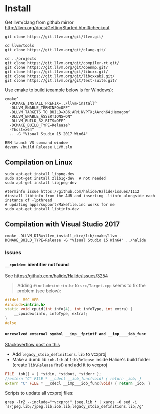 # Install

Get llvm/clang from github mirror
http://llvm.org/docs/GettingStarted.html#checkout

```shell
git clone https://git.llvm.org/git/llvm.git/

cd llvm/tools
git clone https://git.llvm.org/git/clang.git/

cd ../projects
git clone https://git.llvm.org/git/compiler-rt.git/
git clone https://git.llvm.org/git/openmp.git/
git clone https://git.llvm.org/git/libcxx.git/
git clone https://git.llvm.org/git/libcxxabi.git/
git clone https://git.llvm.org/git/test-suite.git/
```

Use cmake to build (example below is for Windows):
```batch
cmake^
  -DCMAKE_INSTALL_PREFIX=../llvm-install^
  -DLLVM_ENABLE_TERMINFO=OFF^
  -DLLVM_TARGETS_TO_BUILD=X86;ARM;NVPTX;AArch64;Hexagon^
  -DLLVM_ENABLE_ASSERTIONS=ON^
  -DLLVM_BUILD_32_BITS=OFF^
  -DCMAKE_BUILD_TYPE=Release^
  -Thost=x64^
  .. -G "Visual Studio 15 2017 Win64"
  
REM launch VS command window
devenv /build Release LLVM.sln
```

## Compilation on Linux

```shell
sudo apt-get install libpng-dev
sudo apt-get install zlib1g-dev  # not needed
sudo apt-get install libjpeg-dev

#terminfo issue https://github.com/halide/Halide/issues/1112
#install libtinfo from the AUR and inserting -ltinfo alongside each instance of -lpthread
# updating apps/support/Makefile.inc works for me
sudo apt-get install libtinfo-dev

```

## Compilation with Visual Studio 2017

```shell
cmake -DLLVM_DIR=<llvm_install_dir>/lib/cmake/llvm -DCMAKE_BUILD_TYPE=Release -G "Visual Studio 15 Win64" ../halide
```

### Issues

#### `__cpuidex`: identifier not found

See https://github.com/halide/Halide/issues/3254
> Adding `#include<intrin.h>` to `src/Target.cpp` seems to fix the problem (see below):
```c++
#ifdef _MSC_VER
#include<intrin.h>
static void cpuid(int info[4], int infoType, int extra) {
    __cpuidex(info, infoType, extra);
}
#else
```

#### `unresolved external symbol __imp__fprintf and __imp____iob_func`
[ Stackoverflow post on this](https://stackoverflow.com/questions/30412951/unresolved-external-symbol-imp-fprintf-and-imp-iob-func-sdl2)
- Add `legacy_stdio_definitions.lib` to vcxproj
- Make a dumb lib `iob.lib` at `lib\Release` inside Halide's build folder (create `lib\Release` first) and add it to vcxproj
```c++
FILE _iob[] = { *stdin, *stdout, *stderr }; 
//extern "C" FILE * __cdecl __iob_func(void) { return _iob; }
extern "C" FILE * __cdecl __imp___iob_func(void) { return _iob; }
```

Scripts to update all vcxproj files:
```shell
grep -lrZ --include="*vcxproj" jpeg.lib * | xargs -0 sed -i 's/jpeg.lib;/jpeg.lib;iob.lib;legacy_stdio_definitions.lib;/g'
```
